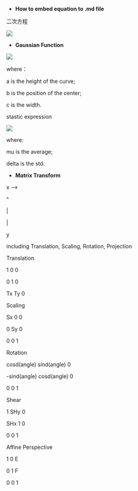 * **How to embed equation to .md file**

二次方程

<img src="https://latex.codecogs.com/svg.latex?\Large&space;x=\frac{-b\pm\sqrt{b^2-4ac}}{2a}" />


* **Gaussian Function**

<img src="https://latex.codecogs.com/svg.latex?\Large&space;G(x)=a\cdot&space;e^{&space;\frac{^{-(x-b)^2}}{2&space;c^{2}}}"  />

where：

a is the height of the curve; 

b is the position of the center; 

c is the width.


stastic expression


<img src="https://latex.codecogs.com/svg.latex?\Large&space;G(x)=\frac{1}{\delta\cdot&space;\sqrt&space;{2\pi}}\cdot&space;e^{-\frac{1}{2}&space;\cdot&space;(\frac{x-\mu}{\delta})^2}" />

where:

mu is the average;

delta is the std.


* **Matrix Transform**

x -->

^

|

|

y

including Translation, Scaling, Rotation, Projection

Translation

1  0  0

0  1  0

Tx Ty 0

Scaling

Sx   0    0

0    Sy   0

0    0    1

Rotation

cosd(angle)  sind(angle) 0

-sind(angle) cosd(angle) 0

0            0           1

Shear

1   SHy 0

SHx 1   0

0   0   1

Affine Perspective  

1 0 E

0 1 F

0 0 1

